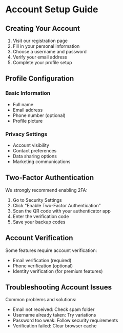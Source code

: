 # Account Setup Guide

## Creating Your Account

1. Visit our registration page
2. Fill in your personal information
3. Choose a username and password
4. Verify your email address
5. Complete your profile setup

## Profile Configuration

### Basic Information
- Full name
- Email address
- Phone number (optional)
- Profile picture

### Privacy Settings
- Account visibility
- Contact preferences
- Data sharing options
- Marketing communications

## Two-Factor Authentication

We strongly recommend enabling 2FA:
1. Go to Security Settings
2. Click "Enable Two-Factor Authentication"
3. Scan the QR code with your authenticator app
4. Enter the verification code
5. Save your backup codes

## Account Verification

Some features require account verification:
- Email verification (required)
- Phone verification (optional)
- Identity verification (for premium features)

## Troubleshooting Account Issues

Common problems and solutions:
- Email not received: Check spam folder
- Username already taken: Try variations
- Password too weak: Follow security requirements
- Verification failed: Clear browser cache 